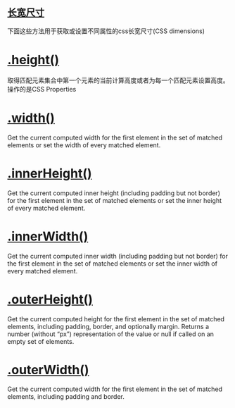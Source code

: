 ## [长宽尺寸](http://api.jquery.com/category/dimensions/)

下面这些方法用于获取或设置不同属性的css长宽尺寸(CSS dimensions)

# [.height()](http://api.jquery.com/height/)

取得匹配元素集合中第一个元素的当前计算高度或者为每一个匹配元素设置高度。操作的是CSS Properties

# [.width()](http://api.jquery.com/width/)

Get the current computed width for the first element in the set of matched elements or set the width of every matched element.

# [.innerHeight()](http://api.jquery.com/innerHeight/)

Get the current computed inner height (including padding but not border) for the first element in the set of matched elements or set the inner height of every matched element.

# [.innerWidth()](http://api.jquery.com/innerWidth/)

Get the current computed inner width (including padding but not border) for the first element in the set of matched elements or set the inner width of every matched element.

# [.outerHeight()](http://api.jquery.com/outerHeight/)

Get the current computed height for the first element in the set of matched elements, including padding, border, and optionally margin. Returns a number (without “px”) representation of the value or null if called on an empty set of elements.

# [.outerWidth()](http://api.jquery.com/outerWidth/)

Get the current computed width for the first element in the set of matched elements, including padding and border.
